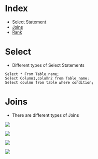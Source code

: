 # Index
- [Select Statement](#Select)
- [Joins](#Joins)
- [Rank](#Rank-in-SQL)



# Select
- Different types of Select Statements
```
Select * From Table_name;
Select Column1,column2 from Table_name;
Select coulmn from table where condition;
 ```
# Joins
- There are different types of Joins

 ![](https://github.com/mohamedanasmmd/Interview-Preperation/blob/master/img_fulljoin.gif)  
 
 ![](https://github.com/mohamedanasmmd/Interview-Preperation/blob/master/img_innerjoin.gif) 
 
 ![](https://github.com/mohamedanasmmd/Interview-Preperation/blob/master/img_leftjoin.gif) 
 
 ![](https://github.com/mohamedanasmmd/Interview-Preperation/blob/master/img_rightjoin.gif) 
